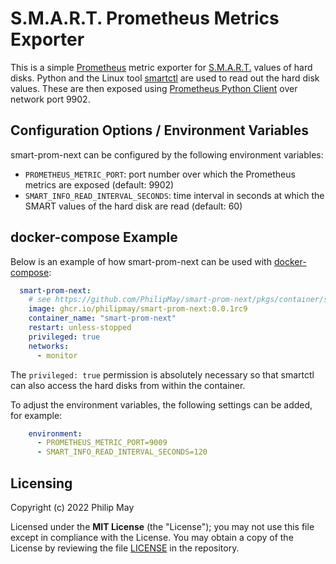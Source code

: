 # S.M.A.R.T. Prometheus Metrics Exporter

This is a simple [Prometheus](https://prometheus.io/docs/introduction/overview/) metric exporter for
[S.M.A.R.T.](https://en.wikipedia.org/wiki/S.M.A.R.T.) values of hard disks.
Python and the Linux tool [smartctl](https://www.smartmontools.org/browser/trunk/smartmontools/smartctl.8.in)
are used to read out the hard disk values. These are then exposed using
[Prometheus Python Client](https://github.com/prometheus/client_python) over network port 9902.

## Configuration Options / Environment Variables

smart-prom-next can be configured by the following environment variables:

- `PROMETHEUS_METRIC_PORT`: port number over which the Prometheus metrics are exposed (default: 9902)
- `SMART_INFO_READ_INTERVAL_SECONDS`: time interval in seconds at which the SMART values of the hard disk are read
  (default: 60)

## docker-compose Example

Below is an example of how smart-prom-next can be used with [docker-compose](https://docs.docker.com/compose/):

```yaml
  smart-prom-next:
    # see https://github.com/PhilipMay/smart-prom-next/pkgs/container/smart-prom-next
    image: ghcr.io/philipmay/smart-prom-next:0.0.1rc9
    container_name: "smart-prom-next"
    restart: unless-stopped
    privileged: true
    networks:
      - monitor
```

The `privileged: true` permission is absolutely necessary so that smartctl can also access the hard disks from
within the container.

To adjust the environment variables, the following settings can be added, for example:

```yaml
    environment:
      - PROMETHEUS_METRIC_PORT=9009
      - SMART_INFO_READ_INTERVAL_SECONDS=120
```

## Licensing

Copyright (c) 2022 Philip May

Licensed under the **MIT License** (the "License"); you may not use this file except in compliance with the License.
You may obtain a copy of the License by reviewing the file
[LICENSE](https://github.com/PhilipMay/smart-prom-next/blob/main/LICENSE) in the repository.
